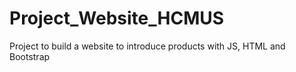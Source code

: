 # Project_Website_HCMUS
 Project to build a website to introduce products with JS, HTML and Bootstrap
